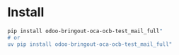 # Install

```bash
pip install odoo-bringout-oca-ocb-test_mail_full"
# or
uv pip install odoo-bringout-oca-ocb-test_mail_full"
```
